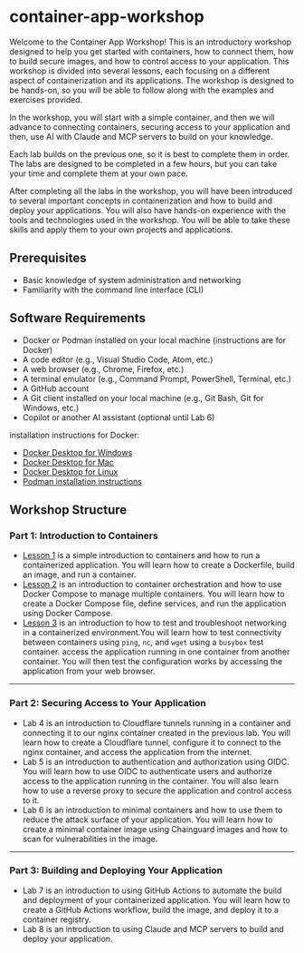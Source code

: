 # container-app-workshop

Welcome to the Container App Workshop! This is an introductory workshop designed to help you get started with containers, how to connect them, how to build secure images, and how to control access to your application. This workshop is divided into several lessons, each focusing on a different aspect of containerization and its applications. The workshop is designed to be hands-on, so you will be able to follow along with the examples and exercises provided.

In the workshop, you will start with a simple container, and then we will advance to connecting containers, securing access to your application and then, use AI with Claude and MCP servers to build on your knowledge.

Each lab builds on the previous one, so it is best to complete them in order. The labs are designed to be completed in a few hours, but you can take your time and complete them at your own pace.

After completing all the labs in the workshop, you will have been introduced to several important concepts in containerization and how to build and deploy your applications. You will also have hands-on experience with the tools and technologies used in the workshop. You will be able to take these skills and apply them to your own projects and applications.

## Prerequisites

- Basic knowledge of system administration and networking
- Familiarity with the command line interface (CLI)

## Software Requirements

- Docker or Podman installed on your local machine (instructions are for Docker)
- A code editor (e.g., Visual Studio Code, Atom, etc.)
- A web browser (e.g., Chrome, Firefox, etc.)
- A terminal emulator (e.g., Command Prompt, PowerShell, Terminal, etc.)
- A GitHub account
- A Git client installed on your local machine (e.g., Git Bash, Git for Windows, etc.)
- Copilot or another AI assistant (optional until Lab 6)

installation instructions for Docker:
- [Docker Desktop for Windows](https://docs.docker.com/desktop/windows/install/)
- [Docker Desktop for Mac](https://docs.docker.com/desktop/mac/install/)
- [Docker Desktop for Linux](https://docs.docker.com/desktop/linux/install/)
- [Podman installation instructions](https://podman.io/getting-started/installation)

## Workshop Structure

### Part 1: Introduction to Containers
- [Lesson 1](lesson_1) is a simple introduction to containers and how to run a containerized application. You will learn how to create a Dockerfile, build an image, and run a container. 
- [Lesson 2](lesson_2) is an introduction to container orchestration and how to use Docker Compose to manage multiple containers. You will learn how to create a Docker Compose file, define services, and run the application using Docker Compose.
- [Lesson 3](lesson_3) is an introduction to how to test and troubleshoot networking in a containerized environment.You will learn how to test connectivity between containers using `ping`, `nc`, and `wget` using a `busybox` test container. access the application running in one container from another container. You will then test the configuration works by accessing the application from your web browser.
---
### Part 2: Securing Access to Your Application
- Lab 4 is an introduction to Cloudflare tunnels running in a container and connecting it to our nginx container created in the previous lab. You will learn how to create a Cloudflare tunnel, configure it to connect to the nginx container, and access the application from the internet.
- Lab 5 is an introduction to authentication and authorization using OIDC. You will learn how to use OIDC to authenticate users and authorize access to the application running in the container. You will also learn how to use a reverse proxy to secure the application and control access to it.
- Lab 6 is an introduction to minimal containers and how to use them to reduce the attack surface of your application. You will learn how to create a minimal container image using Chainguard images and how to scan for vulnerabilities in the image.
---
### Part 3: Building and Deploying Your Application
- Lab 7 is an introduction to using GitHub Actions to automate the build and deployment of your containerized application. You will learn how to create a GitHub Actions workflow, build the image, and deploy it to a container registry.
- Lab 8 is an introduction to using Claude and MCP servers to build and deploy your application. 


